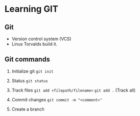 # Learning GIT

## Git

- Version control system (VCS)
- Linus Torvalds build it.

## Git commands

1. Initialize git
   `git init`

2. Status
   `git status`

3. Track files
   `git add <filepath/filename>`
   `git add .` (Track all)

4. Commit changes
`git commit -m "<comment>"`

5. Create a branch
